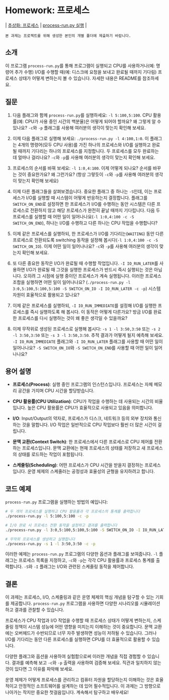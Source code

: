 # Homework: 프로세스

| [추상화: 프로세스](http://www.cs.wisc.edu/~remzi/OSTEP/cpu-intro.pdf) | [process-run.py 실행](https://github.com/chu-aie/os-2024/tree/main/src/ostep-homework/cpu-intro) |

```{note}
본 과제는 프로젝트를 위해 생성한 본인의 개별 폴더에 제출하기 바랍니다.
```

## 소개

이 프로그램 `process-run.py`를 통해 프로그램이 실행되고 CPU를 사용하거나(예: 명령어 추가 수행) I/O를 수행할 때(예: 디스크에 요청을 보내고 완료될 때까지 기다림) 프로세스 상태가 어떻게 변하는지 볼 수 있습니다. 자세한 내용은 README를 참조하세요.

## 질문

1. 다음 플래그와 함께 `process-run.py`를 실행하세요: `-l 5:100,5:100`. CPU 활용률(예: CPU가 사용 중인 시간의 백분율)은 어떻게 되어야 할까요? 왜 그렇게 알 수 있나요? `-c`와 `-p` 플래그를 사용해 여러분의 생각이 맞는지 확인해 보세요.

2. 이제 다음 플래그로 실행해 보세요: `./process-run.py -l 4:100,1:0`. 이 플래그는 4개의 명령어(모두 CPU 사용)를 가진 하나의 프로세스와 I/O를 실행하고 완료될 때까지 기다리는 하나의 프로세스를 지정합니다. 두 프로세스를 모두 완료하는 데 얼마나 걸리나요? `-c`와 `-p`를 사용해 여러분의 생각이 맞는지 확인해 보세요.

3. 프로세스의 순서를 바꿔 보세요: `-l 1:0,4:100`. 이제 어떻게 되나요? 순서를 바꾸는 것이 중요한가요? 왜 그런가요? (항상 그렇듯이 `-c`와 `-p`를 사용해 여러분의 생각이 맞는지 확인해 보세요)

4. 이제 다른 플래그들을 살펴보겠습니다. 중요한 플래그 중 하나는 `-S`인데, 이는 프로세스가 I/O를 실행할 때 시스템이 어떻게 반응하는지 결정합니다. 플래그를 `SWITCH_ON_END`로 설정하면 한 프로세스가 I/O를 수행하는 동안 시스템은 다른 프로세스로 전환하지 않고 해당 프로세스가 완전히 끝날 때까지 기다립니다. 다음 두 프로세스를 실행할 때 어떤 일이 일어나나요(`-l 1:0,4:100 -c -S SWITCH_ON_END`), 하나는 I/O를 수행하고 다른 하나는 CPU 작업을 수행합니다?

5. 이제 같은 프로세스를 실행하되, 한 프로세스가 I/O를 기다리는(`WAITING`) 동안 다른 프로세스로 전환되도록 switching 동작을 설정해 봅시다(`-l 1:0,4:100 -c -S SWITCH_ON_IO`). 이제 어떤 일이 일어나나요? `-c`와 `-p`를 사용해 여러분의 생각이 맞는지 확인해 보세요.

6. 또 다른 중요한 동작은 I/O가 완료될 때 수행할 작업입니다. `-I IO_RUN_LATER`를 사용하면 I/O가 완료될 때 그것을 실행한 프로세스가 반드시 즉시 실행되는 것은 아닙니다. 오히려 그 시점에 실행 중이던 프로세스가 계속 실행됩니다. 이러한 프로세스 조합을 실행하면 어떤 일이 일어나나요? (`./process-run.py -l 3:0,5:100,5:100,5:100 -S SWITCH_ON_IO -I IO_RUN_LATER -c -p`) 시스템 자원이 효율적으로 활용되고 있나요?

7. 이제 같은 프로세스를 실행하되, `-I IO_RUN_IMMEDIATE`를 설정해 I/O를 실행한 프로세스를 즉시 실행하도록 해 봅시다. 이 동작은 어떻게 다른가요? 방금 I/O를 완료한 프로세스를 다시 실행하는 것이 왜 좋은 생각일 수 있을까요?

8. 이제 무작위로 생성된 프로세스로 실행해 봅시다: `-s 1 -l 3:50,3:50` 또는 `-s 2 -l 3:50,3:50` 또는 `-s 3 -l 3:50,3:50`. 추적 결과가 어떻게 될지 예측해 보세요. `-I IO_RUN_IMMEDIATE` 플래그와 `-I IO_RUN_LATER` 플래그를 사용할 때 어떤 일이 일어나나요? `-S SWITCH_ON_IO`와 `-S SWITCH_ON_END`를 사용할 때 어떤 일이 일어나나요?

## 용어 설명

- **프로세스(Process)**: 실행 중인 프로그램의 인스턴스입니다. 프로세스는 자체 메모리 공간을 가지며 CPU 시간을 할당받습니다.

- **CPU 활용률(CPU Utilization)**: CPU가 작업을 수행하는 데 사용되는 시간의 비율입니다. 높은 CPU 활용률은 CPU가 효율적으로 사용되고 있음을 의미합니다.

- **I/O**: Input/Output의 약자로, 프로세스가 디스크, 네트워크 등의 외부 장치와 통신하는 것을 말합니다. I/O 작업은 일반적으로 CPU 작업보다 훨씬 더 많은 시간이 걸립니다.

- **문맥 교환(Context Switch)**: 한 프로세스에서 다른 프로세스로 CPU 제어를 전환하는 프로세스입니다. 문맥 교환에는 현재 프로세스의 상태를 저장하고 새 프로세스의 상태를 로드하는 작업이 포함됩니다.

- **스케줄링(Scheduling)**: 어떤 프로세스가 CPU 시간을 받을지 결정하는 프로세스입니다. 운영 체제의 스케줄러는 공정성과 효율성의 균형을 유지하려고 합니다.

## 코드 예제

`process-run.py` 프로그램을 실행하는 방법의 예입니다:

```bash
# 두 개의 프로세스를 실행하고 CPU 활용률과 각 프로세스의 통계를 출력합니다
./process-run.py -l 5:100,5:100 -c -p

# I/O 완료 시 프로세스 전환 동작을 설정하고 결과를 출력합니다
./process-run.py -l 3:0,5:100,5:100,5:100 -S SWITCH_ON_IO -I IO_RUN_LATER -c -p

# 무작위 프로세스를 생성하고 실행합니다
./process-run.py -s 1 -l 3:50,3:50 -c -p
```

이러한 예제는 `process-run.py` 프로그램의 다양한 옵션과 플래그를 보여줍니다. `-l` 플래그는 프로세스 목록을 지정하고, `-c`와 `-p`는 각각 CPU 활용률과 프로세스 통계를 출력합니다. `-S`와 `-I` 플래그는 I/O와 관련된 스케줄링 동작을 제어합니다.

## 결론

이 과제는 프로세스, I/O, 스케줄링과 같은 운영 체제의 핵심 개념을 탐구할 수 있는 기회를 제공합니다. `process-run.py` 프로그램을 사용하면 다양한 시나리오를 시뮬레이션하고 결과를 관찰할 수 있습니다.

프로세스가 CPU 작업과 I/O 작업을 수행할 때 프로세스 상태가 어떻게 변하는지, 스케줄링 정책이 시스템 성능에 어떤 영향을 미치는지 이해하는 것이 중요합니다. 문맥 교환에는 오버헤드가 수반되므로 너무 자주 발생하면 성능이 저하될 수 있습니다. 그러나 I/O를 기다리는 동안 다른 프로세스를 실행하면 CPU를 더 효율적으로 활용할 수 있습니다.

다양한 플래그와 옵션을 사용하여 실험함으로써 이러한 개념을 직접 경험할 수 있습니다. 결과를 예측해 보고 `-c`와 `-p` 출력을 사용하여 검증해 보세요. 직관과 일치하지 않는 것이 있다면 그 이유를 파악해 보세요.

운영 체제가 어떻게 프로세스를 관리하고 컴퓨터 자원을 할당하는지 이해하는 것은 효율적이고 안정적인 소프트웨어를 설계하는 데 있어 필수적입니다. 이 과제는 그 방향으로 나아가는 작지만 중요한 첫걸음입니다. 계속해서 탐구하고 배우세요!
